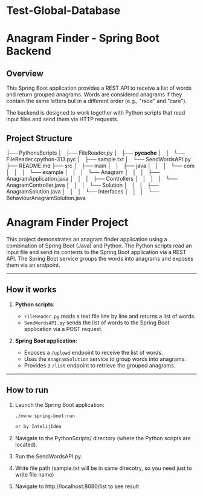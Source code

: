 # Test-Global-Database

# Anagram Finder - Spring Boot Backend

## Overview
This Spring Boot application provides a REST API to receive a list of words and return grouped anagrams. Words are considered anagrams if they contain the same letters but in a different order (e.g., "race" and "care").

The backend is designed to work together with Python scripts that read input files and send them via HTTP requests.


## Project Structure

├── PythonsScripts
│   ├── FileReader.py
│   ├── __pycache__
│   │   └── FileReader.cpython-313.pyc
│   ├── sample.txt
│   └── SendWordsAPI.py
├── README.md
├── src
│   ├── main
│   │   ├── java
│   │   │   └── com
│   │   │       └── example
│   │   │           └── Anagram
│   │   │               ├── AnagramApplication.java
│   │   │               ├── Controllers
│   │   │               │   └── AnagramController.java
│   │   │               └── Solution
│   │   │                   ├── AnagramSolution.java
│   │   │                   └── Interfaces
│   │   │                       └── BehaviourAnagramSolution.java


# Anagram Finder Project

This project demonstrates an anagram finder application using a combination of Spring Boot (Java) and Python. The Python scripts read an input file and send its contents to the Spring Boot application via a REST API. The Spring Boot service groups the words into anagrams and exposes them via an endpoint.

---

## How it works

1. **Python scripts**:
   - `FileReader.py` reads a text file line by line and returns a list of words.
   - `SendWordsAPI.py` sends the list of words to the Spring Boot application via a POST request.

2. **Spring Boot application**:
   - Exposes a `/upload` endpoint to receive the list of words.
   - Uses the `AnagramSolution` service to group words into anagrams.
   - Provides a `/list` endpoint to retrieve the grouped anagrams.

---

## How to run

1. Launch the Spring Boot application:

   ```bash
   ./mvnw spring-boot:run

   or by IntelijIdea

2. Navigate to the PythonScripts/ directory (where the Python scripts are located).

3. Run the SendWordsAPI.py. 

4. Write file path (sample.txt will be in same direcotry, so you need just to write file name)

5. Navigate to http://localhost:8080/list to see result
